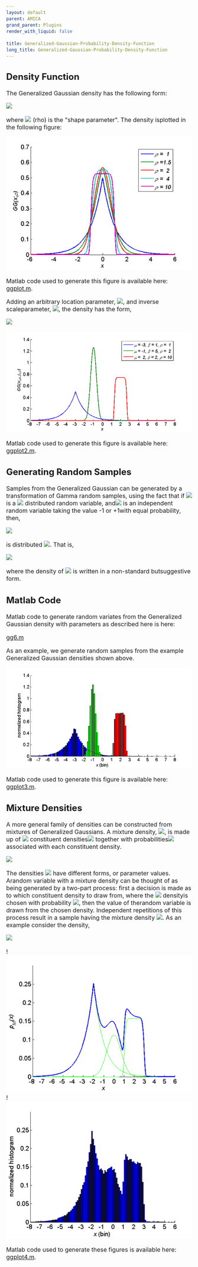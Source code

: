 ```yaml
---
layout: default
parent: AMICA
grand_parent: Plugins
render_with_liquid: false

title: Generalized-Gaussian-Probability-Density-Function
long_title: Generalized-Gaussian-Probability-Density-Function
---
```

<font size=3>

Density Function
----------------

The Generalized Gaussian density has the following form:


<img src="https://latex.codecogs.com/svg.latex? \mathcal{GG}(x;\rho) = \frac{1}{2\, \Gamma(1+1/\rho)}\exp(-\|x\|^{\rho}) ">

where <img src="https://latex.codecogs.com/svg.latex?\rho"> (rho) is the "shape parameter". The density isplotted in the following figure:


![Image:Ggpdf.png](Ggpdf.png)


Matlab code used to generate this figure is available here:
[ggplot.m](ggcode).

Adding an arbitrary location parameter, <img src="https://latex.codecogs.com/svg.latex?\mu">, and inverse scaleparameter, <img src="https://latex.codecogs.com/svg.latex?\beta">, the density has the form,

<img src="https://latex.codecogs.com/svg.latex? \mathcal{GG}(x;\mu,\beta,\rho) = \frac{\beta^{1\!/2} }{2\,\Gamma(1+1/\rho)} \exp(-\beta^{\rho/2}\|x-\mu\|^{\rho}) ">

![Image:Ggpdf2.png](Ggpdf2.png)


Matlab code used to generate this figure is available here:
[ggplot2.m](ggcode2).

Generating Random Samples
-------------------------

Samples from the Generalized Gaussian can be generated by a
transformation of Gamma random samples, using the fact that if <img src="https://latex.codecogs.com/svg.latex?Y">is a <img src="https://latex.codecogs.com/svg.latex?\text{Gamma}(1/\rho,1)"> distributed random variable, and<img src="https://latex.codecogs.com/svg.latex?S"> is an independent random variable taking the value -1 or +1with equal probability, then,

<img src="https://latex.codecogs.com/svg.latex? X = S \cdot \|Y\|^{1/\rho} ">

is distributed <img src="https://latex.codecogs.com/svg.latex?\mathcal{GG}(x;0,1,\rho)">. That is,

<img src="https://latex.codecogs.com/svg.latex?Y \sim \text{Gamma}(1/\rho,1)\\ S \sim \mbox{$\frac{1}{2}$}\, \[S=-1\] +
\mbox{$\frac{1}{2}$}\, \[S=1\]\\ \mu + \beta^{-1/2} S \cdot \|Y\|^{1/\rho} \sim \mathcal{GG}(x;\mu,\beta,\rho)">

where the density of <img src="https://latex.codecogs.com/svg.latex?S"> is written in a non-standard butsuggestive form.

Matlab Code
-----------

Matlab code to generate random variates from the Generalized Gaussian
density with parameters as described here is here:

[gg6.m](gg6.m)

As an example, we generate random samples from the example Generalized
Gaussian densities shown above.


![Image:Ggpdf3.png](Ggpdf3.png)


Matlab code used to generate this figure is available here:
[ggplot3.m](ggcode3).

Mixture Densities
-----------------

<font size = 3> A more general family of densities can be constructed
from mixtures of Generalized Gaussians. A mixture density,
<img src="https://latex.codecogs.com/svg.latex?p_M(x)">, is made up of <img src="https://latex.codecogs.com/svg.latex?m"> constituent densities<img src="https://latex.codecogs.com/svg.latex?p_j(x),\, j = 1,\ldots,m,"> together with probabilities<img src="https://latex.codecogs.com/svg.latex?\alpha_j"> associated with each constituent density.

<img src="https://latex.codecogs.com/svg.latex? p_M(x) = \sum_{j=1}^m \alpha_j p_j(x) ">

The densities <img src="https://latex.codecogs.com/svg.latex?p_j(x)"> have different forms, or parameter values. Arandom variable with a mixture density can be thought of as being
generated by a two-part process: first a decision is made as to which
constituent density to draw from, where the <img src="https://latex.codecogs.com/svg.latex?j\text{th}"> densityis chosen with probability <img src="https://latex.codecogs.com/svg.latex?\alpha_j">, then the value of therandom variable is drawn from the chosen density. Independent
repetitions of this process result in a sample having the mixture
density <img src="https://latex.codecogs.com/svg.latex?p_M">.
As an example consider the density,


<img src="https://latex.codecogs.com/svg.latex? \mbox{$\frac{1}{2}$}\,\mathcal{GG}(x;-2,1,1) +\mbox{$\frac{2}{10}$}\,\mathcal{GG}(x;0,1,2) +
\mbox{$\frac{3}{10}$}\,\mathcal{GG}(x;2,1,10) ">

!![500px](Ggmix1.png)!![500px](Ggmix2.png)


Matlab code used to generate these figures is available here:
[ggplot4.m](ggcode4). </font>
